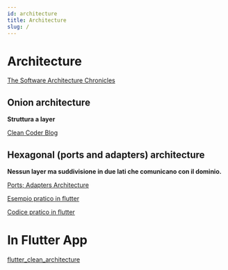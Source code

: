 ```yaml
---
id: architecture
title: Architecture
slug: /
---
```


# Architecture

[The Software Architecture Chronicles](https://herbertograca.com/2017/07/03/the-software-architecture-chronicles/)

## Onion architecture

**Struttura a layer**

[Clean Coder Blog](https://blog.cleancoder.com/uncle-bob/2012/08/13/the-clean-architecture.html)

## Hexagonal (ports and adapters) architecture

**Nessun layer ma suddivisione in due lati che comunicano con il dominio.**

[Ports; Adapters Architecture](https://herbertograca.com/2017/09/14/ports-adapters-architecture/#evolving-from-the-layered-architecture)

[Esempio pratico in flutter](https://medium.com/@nikilapi/flutter-hexagonal-architecture-part-2-authentication-17a1464c0eaa)

[Codice pratico in flutter](https://github.com/lapin7771n/flutter-hexagonal-architecture)

# In Flutter App

[flutter_clean_architecture](https://pub.dev/packages/flutter_clean_architecture)
